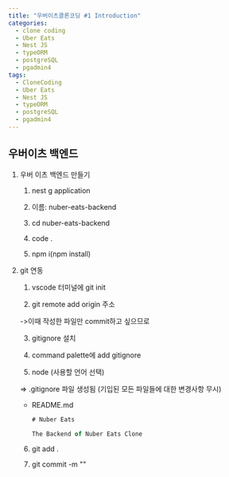 ```yaml
---
title: "우버이츠클론코딩 #1 Introduction"
categories:
  - clone coding
  - Uber Eats
  - Nest JS
  - typeORM
  - postgreSQL
  - pgadmin4
tags:
  - CloneCoding
  - Uber Eats
  - Nest JS
  - typeORM
  - postgreSQL
  - pgadmin4
---
```

## 우버이츠 백엔드
1. 우버 이츠 백엔드 만들기

   1) nest g application

   2) 이름: nuber-eats-backend

   3) cd nuber-eats-backend

   4) code .

   5) npm i(npm install)

2. git 연동

   1) vscode 터미널에 git init

   2) git remote add origin 주소

   ->이때 작성한 파일만 commit하고 싶으므로

   3) gitignore 설치

   4) command palette에 add gitignore

   5) node (사용할 언어 선택)

   => .gitignore 파일 생성됨 (기입된 모든 파일들에 대한 변경사항 무시)

   * README.md

     ```typescript
     # Nuber Eats
     
     The Backend of Nuber Eats Clone
     
     ```

   6) git add .

   7) git commit -m ""

   
